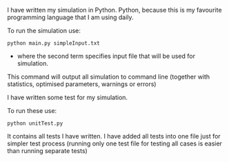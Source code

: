 I have written my simulation in Python. Python, because this is my favourite programming language that I am using 
daily.

To run the simulation use: 

	python main.py simpleInput.txt
	
- where the second term specifies input file that will be used for simulation.

This command will output all simulation to command line (together with statistics, optimised parameters,
warnings or errors)

I have written some test for my simulation.

To run these use:

	python unitTest.py
	
It contains all tests I have written. I have added all tests into one file just for simpler test process 
(running only one test file for testing all cases is easier than running separate tests)


 